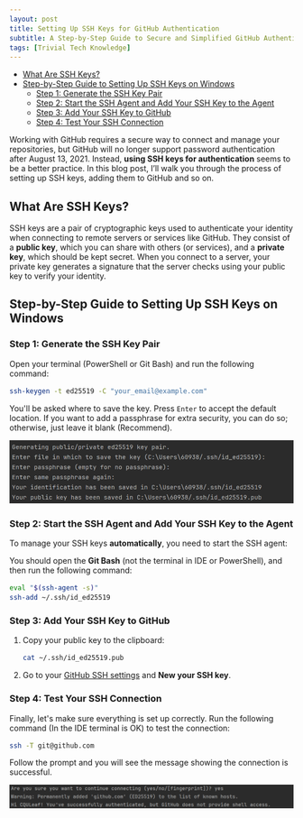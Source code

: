 ```yaml
---
layout: post
title: Setting Up SSH Keys for GitHub Authentication
subtitle: A Step-by-Step Guide to Secure and Simplified GitHub Authentication
tags: [Trivial Tech Knowledge]
---
```


- [What Are SSH Keys?](#what-are-ssh-keys)
- [Step-by-Step Guide to Setting Up SSH Keys on Windows](#step-by-step-guide-to-setting-up-ssh-keys-on-windows)
  - [Step 1: Generate the SSH Key Pair](#step-1-generate-the-ssh-key-pair)
  - [Step 2: Start the SSH Agent and Add Your SSH Key to the Agent](#step-2-start-the-ssh-agent-and-add-your-ssh-key-to-the-agent)
  - [Step 3: Add Your SSH Key to GitHub](#step-3-add-your-ssh-key-to-github)
  - [Step 4: Test Your SSH Connection](#step-4-test-your-ssh-connection)

Working with GitHub requires a secure way to connect and manage your repositories, but GitHub will no longer support password authentication after August 13, 2021. Instead, **using SSH keys for authentication** seems to be a better practice. In this blog post, I’ll walk you through the process of setting up SSH keys, adding them to GitHub and so on.

## What Are SSH Keys?

SSH keys are a pair of cryptographic keys used to authenticate your identity when connecting to remote servers or services like GitHub. They consist of a **public key**, which you can share with others (or services), and a **private key**, which should be kept secret. When you connect to a server, your private key generates a signature that the server checks using your public key to verify your identity.

## Step-by-Step Guide to Setting Up SSH Keys on Windows

### Step 1: Generate the SSH Key Pair

Open your terminal (PowerShell or Git Bash) and run the following command:

```bash
ssh-keygen -t ed25519 -C "your_email@example.com"
```

You'll be asked where to save the key. Press `Enter` to accept the default location. If you want to add a passphrase for extra security, you can do so; otherwise, just leave it blank (Recommend).

![save-ssh-key](../assets/img/save-ssh-key.png)

### Step 2: Start the SSH Agent and Add Your SSH Key to the Agent

To manage your SSH keys **automatically**, you need to start the SSH agent:

You should open the **Git Bash** (not the terminal in IDE or PowerShell), and then run the following command:

```bash
eval "$(ssh-agent -s)"
ssh-add ~/.ssh/id_ed25519
```

### Step 3: Add Your SSH Key to GitHub

1. Copy your public key to the clipboard:

   ```bash
   cat ~/.ssh/id_ed25519.pub
   ```

2. Go to your [GitHub SSH settings](https://github.com/settings/keys) and **New your SSH key**.

### Step 4: Test Your SSH Connection

Finally, let's make sure everything is set up correctly. Run the following command (In the IDE terminal is OK) to test the connection:

```bash
ssh -T git@github.com
```

Follow the prompt and you will see the message showing the connection is successful.

![test-ssh-connection](../assets/img/test-ssh-connection.png)
